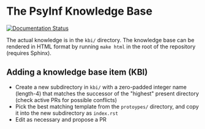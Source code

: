 # The PsyInf Knowledge Base

[![Documentation Status](https://readthedocs.org/projects/psyinf-knowledge-base/badge/?version=latest)](https://knowledge-base.psychoinformatics.de/?badge=latest)

The actual knowledge is in the `kbi/` directory. The knowledge base can be
rendered in HTML format by running `make html` in the root of the repository
(requires Sphinx).

## Adding a knowledge base item (KBI)

- Create a new subdirectory in `kbi/` with a zero-padded integer name
  (length-4) that matches the successor of the "highest" present directory
  (check active PRs for possible conflicts)
- Pick the best matching template from the `protoypes/` directory, and copy it
  into the new subdirectory as `index.rst`
- Edit as necessary and propose a PR

